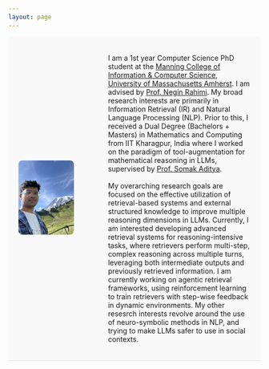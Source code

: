 ```yaml
---
layout: page
---
```


<div class="bio-container">
  <div style="flex: 0 0 30%; text-align: left;">
    <img src="debrup2.jpg" alt="Description of image" style="max-width: 80%; height: auto;">
  </div>
  <div class="bio-text">
    
   I am a 1st year Computer Science PhD student at the <a href="https://www.cics.umass.edu/">Manning College of Information & Computer Science</a>, <a href="https://www.umass.edu/">University of Massachusetts Amherst</a>. I am advised by  <a href="https://people.cs.umass.edu/~rahimi/">Prof. Negin Rahimi</a>. My broad research interests are primarily in Information Retrieval (IR) and Natural Language Processing (NLP). Prior to this, I received a Dual Degree (Bachelors + Masters) in Mathematics and Computing from IIT Kharagpur, India where I worked on the paradigm of tool-augmentation for mathematical reasoning in LLMs, supervised by <a href="https://adityasomak.github.io/">Prof. Somak Aditya</a>.
    <br/><br/>
    My overarching research goals are focused on the effective utilization of retrieval-based systems and external structured knowledge to improve multiple reasoning dimensions in LLMs. Currently, I am interested developing advanced retrieval systems for reasoning-intensive tasks, where retrievers perform multi-step, complex reasoning across multiple turns, leveraging both intermediate outputs and previously retrieved information. I am currently working on agentic retrieval frameworks, using reinforcement learning to train retrievers with step-wise feedback in dynamic environments. My other resesrch interests revolve around the use of neuro-symbolic methods in NLP, and trying to make LLMs safer to use in social contexts.
  </div>
</div>
<br/>



<html lang="en">
<head>
    <meta charset="UTF-8">
    <meta name="viewport" content="width=device-width, initial-scale=1.0">
    <title>News Slider</title>
    <style>


        /* Whole page background */
        body {
            background-color: #ffffff !important; /* White background */
            color: #222 !important; /* Dark text */
            margin: 0;
            padding: 0;
            font-family: Arial, sans-serif;
        }
        
        /* Top toolbar / navigation bar */
        header, nav, .site-header, .navbar {
            background-color: #f9f9f9 !important; /* Light gray toolbar */
            color: #222 !important; /* Dark text */
        }
        
        /* Toolbar links */
        header a, nav a, .site-header a, .navbar a {
            color: #0066cc !important; /* Blue links */
            text-decoration: none;
        }
        header a:hover, nav a:hover, .site-header a:hover, .navbar a:hover {
            text-decoration: underline;
        }


        
        /* Bio section (your intro with image) */
        .bio-container {
            display: flex;
            align-items: center;
            background-color: #f9f9f9; /* Soft light background */
            padding: 20px;
            border-bottom: 1px solid #ddd;
        }
        
        .bio-container img {
            max-width: 80%;
            height: auto;
            border-radius: 8px; /* Smooth edges */
        }
        
        .bio-text {
            flex: 1;
            margin-left: 40px;
        }
        
        /* Updates Section */
                    #updates {
        background-color: #f8f9fa; /* clean light gray */
        padding: 15px 20px;
        color: #2c3e50; /* dark slate */
        font-family: "Segoe UI", Arial, sans-serif;
      }
      
      .update {
        background-color: transparent; /* no separate card */
        border-left: 3px solid #0056b3; /* subtle accent line */
        padding: 5px 10px;
        margin: 6px 0;
      }
      
      .update h4 {
        margin: 0; /* remove extra spacing */
        font-size: 15px; /* slightly smaller text */
        font-weight: 400;
        line-height: 1.4;
      }
      
      .update a {
        color: #0056b3;
        text-decoration: none;
        font-weight: 500;
      }
      .update a:hover {
        text-decoration: underline;
      }

        #publications {
        padding: 40px 20px;
        background-color: #f9f9f9;
        color: #2c3e50;
        font-family: "Segoe UI", Arial, sans-serif;
      }
      
      #publications h2 {
        text-align: center;
        margin-bottom: 30px;
        color: #0056b3; /* professional accent color */
      }
      
      .publication {
        display: flex;
        align-items: flex-start;
        margin-bottom: 25px;
        gap: 20px; /* spacing between image and details */
      }
      
      .pub-image img {
        width: 120px;  /* adjust size as needed */
        height: auto;
        object-fit: contain;
        border-radius: 6px;
        box-shadow: 0 2px 6px rgba(0,0,0,0.08);
      }
      
      .pub-details h3 {
        margin: 0 0 5px 0;
        font-size: 18px;
        font-weight: 600;
        color: #0056b3; /* same accent as section header */
      }
      
      .pub-details p {
        margin: 0;
        font-size: 14px;
        line-height: 1.5;
      }
      
      @media (max-width: 768px) {
        .publication {
          flex-direction: column;
          align-items: center;
          text-align: center;
        }
        .pub-image img {
          width: 80%;
        }
      }




    </style>
</head>

<body>
  <section id="updates">
    <h3>Updates/News</h3>
    <div class="update-list">
      <div class="update">
        <h4>(08/25) <a href="https://arxiv.org/abs/2505.18405"> RaDeR: Reasoning-aware Dense Retrieval Models</a> accepted as Main Conference Paper at EMNLP 2025, Suzhao, China! </h4>
      </div>
      
      <div class="update">
        <h4>(09/24) Started my PHD at UMass Amherst - advised by Prof. Negin Rahimi!</h4>
      </div>
      <div class="update">
        <h4>(04/25)
          Joint work with <a href="https://mbzuai.ac.ae/">MBZUAI</a>, <a href="https://aclanthology.org/2025.naacl-long.463/">"SMAB: MAB based word Sensitivity Estimation Framework and its Applications in Adversarial Text Generation"</a> accepted as Main Conference paper at <a href="">NAACL 2025</a>, New Mexico.
        </h4>
      </div>
      
      <div class="update">
        <h4>(06/24) Presented my main conference paper on 
          <a href="https://aclanthology.org/2024.naacl-long.54/">"MATHSENSEI: A Tool-Augmented Large Language Model for Mathematical Reasoning"</a> 
          at <a href="https://2024.naacl.org/">NAACL 2024</a>, Mexico City.
        </h4>
      </div>
      <div class="update">
        <h4>(12/23) Completed my internship at 
          <a href="https://global.rakuten.com/corp/">Rakuten Global Inc.</a>, Language and Speech Team, RIT India.
        </h4>
      </div>
  </div>    
  
  </section>

  <section id="publications">
  <h2>Publications</h2>

  <div class="publication">
    <div class="pub-image">
      <img src="Paper1.png" alt="Paper 1 Figure">
    </div>
    <div class="pub-details">
      <h3>Frustratingly Simple Retrieval Improves Challenging, Reasoning-Intensive Benchmarks</h3>
      <p>
        Xinx Lyu*, Michael Duan*, Rulin Shao, Pang Wei Koh, Sewon Min <br>
        <em>Preprint</em>
      </p>
    </div>
  </div>

  <div class="publication">
    <div class="pub-image">
      <img src="paper2.png" alt="Paper 2 Figure">
    </div>
    <div class="pub-details">
      <h3>Spurious Rewards: Rethinking Training Signals in RLVR</h3>
      <p>
        Rulin Shao*, Shuyue Stella Li*, Rui Xin*, Scott Geng*, Yiping Wang, Sewoong Oh, ... <br>
        <em>Preprint</em>
      </p>
    </div>
  </div>

  <!-- Add more publications in the same format -->
</section>


</body>


</html>
